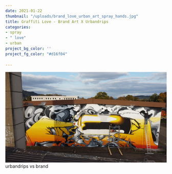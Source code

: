 ```yaml
---
date: 2021-01-22
thumbnail: "/uploads/brand_love_urban_art_spray_hands.jpg"
title: Graffiti Love - Brand Art X Urbandrips
categories:
- spray
- " love"
- urban
project_bg_color: ''
project_fg_color: "#d16f04"

---
```

![](/uploads/brand_love_urban_art_spray_work.jpg)urbandrips vs brand